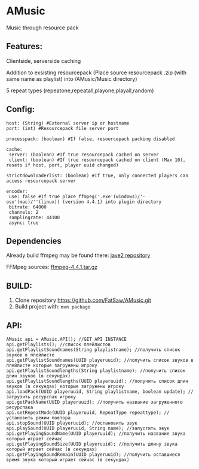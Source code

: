 # AMusic
Music through resource pack
## Features:
Clientside, serverside caching

Addition to exsisting resourcepack (Place source resourcepack .zip (with same name as playlist) into /AMusic/Music directory)

5 repeat types (repeatone,repeatall,playone,playall,random)

## Config:

```
host: (String) #External server ip or hostname
port: (int) #Resourcepack file server port

processpack: (boolean) #If false, resourcepack packing disabled

cache:
 server: (boolean) #If true resourcepack cached on server
 client: (boolean) #If true resourcepack cached on client (Max 10), resets if host, port, player uuid changed)

strictdownloaderlist: (boolean) #If true, only connected players can access resourcepack server

encoder: 
 use: false #If true place ffmpeg('.exe'(windows)/'-osx'(mac)/''(linux)) (version 4.4.1) into plugin directory
 bitrate: 64000
 channels: 2
 samplingrate: 44100
 async: true
```
## Dependencies

Already build ffmpeg may be found there: [jave2 repository](https://github.com/a-schild/jave2)

FFMpeg sources: [ffmpeg-4.4.1.tar.gz](https://ffmpeg.org/releases/ffmpeg-4.4.1.tar.gz)

## BUILD:

1) Clone repository https://github.com/FatSaw/AMusic.git
2) Build project with: `mvn package`

## API:
```
AMusic api = AMusic.API(); //GET API INSTANCE
api.getPlaylists(); //список плейлистов
api.getPlaylistSoundnames(String playlistname); //получить список звуков в плейлисте
api.getPlaylistSoundnames(UUID playeruuid); //получить список звуков в плейлисте которые загружены игроку
api.getPlaylistSoundlengths(String playlistname); //получить список длин звуков (в секундах)
api.getPlaylistSoundlengths(UUID playeruuid); //получить список длин звуков (в секундах) которые загружены игроку
api.loadPack(UUID playeruuid, String playlistname, boolean update); //загрузить ресурспак игроку
api.getPackName(UUID playeruuid); //получить название загруженного  ресурспака
api.setRepeatMode(UUID playeruuid, RepeatType repeattype); //установить режим повтора
api.stopSound(UUID playeruuid); //остановить звук
api.playSound(UUID playeruuid, String name); //запустить звук
api.getPlayingSoundName(UUID playeruuid); //получить название звука который играет сейчас
api.getPlayingSoundSize(UUID playeruuid); //получить длину звука который играет сейчас (в секундах)
api.getPlayingSoundRemain(UUID playeruuid); //получить оставшиеся время звука который играет сейчас (в секундах)
```
